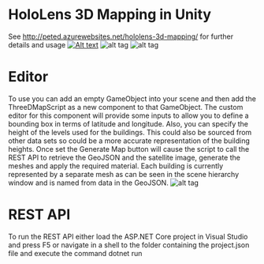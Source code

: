 # HoloLens 3D Mapping in Unity
See http://peted.azurewebsites.net/hololens-3d-mapping/ for further details and usage
[![Alt text](https://img.youtube.com/vi/VID/0.jpg)](https://www.youtube.com/watch?v=FSyBHbckXew)
![alt tag](https://raw.github.com/peted70/geojsontomesh/master/img/somerset%20house.PNG)
![alt tag](https://raw.github.com/peted70/geojsontomesh/master/img/londoninunity.PNG)
# Editor
To use you can add an empty GameObject into your scene and then add the 
ThreeDMapScript as a new component to that GameObject. The 
custom editor for this component will provide some inputs to allow you to define 
a bounding box in terms of latitude and longitude. Also, you can specify the 
height of the levels used for the buildings. This could also be sourced from 
other data sets so could be a more accurate representation of the building 
heights. Once set the Generate Map button will cause the script to 
call the REST API to retrieve the GeoJSON and the satellite image, generate the 
meshes and apply the required material. Each building is currently represented 
by a separate mesh as can be seen in the scene hierarchy window and is named 
from data in the GeoJSON. 
![alt tag](https://raw.github.com/peted70/geojsontomesh/master/img/custom-editor.PNG)
# REST API
To run the REST API either load the ASP.NET Core project in Visual Studio and press F5 or navigate in a shell to the folder containing the project.json file and execute the command dotnet run

